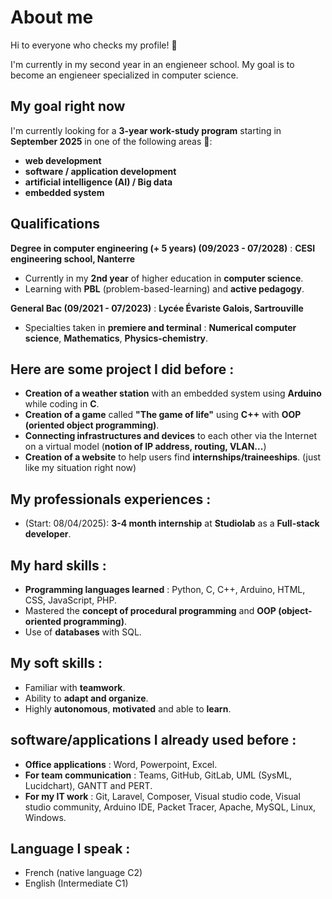 <!---
My social networks 📫:
- mail : mickaelking13@gmail.com
- linkedin : https://www.linkedin.com/in/mickael-king-611161188/
--->
# About me
Hi to everyone who checks my profile! 👋

I'm currently in my second year in an engieneer school. My goal is to become an engieneer specialized in computer science. 

## My goal right now

I'm currently looking for a **3-year work-study program** starting in **September 2025** in one of the following areas 👀: 
- **web development**
- **software / application development**
- **artificial intelligence (AI) / Big data**
- **embedded system**

## Qualifications
**Degree in computer engineering (+ 5 years) (09/2023 - 07/2028)** :
**CESI engineering school, Nanterre**
- Currently in my **2nd year** of higher education in **computer science**.
- Learning with **PBL** (problem-based-learning) and **active pedagogy**.

**General Bac (09/2021 - 07/2023)** :
**Lycée Évariste Galois, Sartrouville**
- Specialties taken in **premiere and terminal** : **Numerical computer science**, **Mathematics**, **Physics-chemistry**.

## Here are some project I did before :
- **Creation of a weather station** with an embedded system using **Arduino** while coding in **C**.
- **Creation of a game** called **"The game of life"**  using **C++** with **OOP (oriented object programming)**.
- **Connecting infrastructures and devices** to each other via the Internet on a virtual model (**notion of IP address, routing, VLAN...**)
- **Creation of a website** to help users find **internships/traineeships**. (just like my situation right now)

## My professionals experiences :
- (Start: 08/04/2025): **3-4 month internship** at **Studiolab** as a **Full-stack developer**.

## My hard skills :
- **Programming languages learned** : Python, C, C++, Arduino, HTML, CSS, JavaScript, PHP.
- Mastered the **concept of procedural programming** and **OOP (object-oriented programming)**.
- Use of **databases** with SQL.

## My soft skills :
- Familiar with **teamwork**.
- Ability to **adapt and organize**.
- Highly **autonomous**, **motivated** and able to **learn**.

## software/applications I already used before :
- **Office applications** : Word, Powerpoint, Excel.
- **For team communication** : Teams, GitHub, GitLab, UML (SysML, Lucidchart), GANTT and PERT.
- **For my IT work** : Git, Laravel, Composer, Visual studio code, Visual studio community, Arduino IDE, Packet Tracer, Apache, MySQL, Linux, Windows.

## Language I speak :
- French (native language C2)
- English (Intermediate C1)

<!---If you're looking for a work-study student, I might be interresed so feel free to contact me (mail at the beginning of my README).--->

<!--
- 🌱 I’m currently learning ...
- 💞️ I’m looking to collaborate on ...
- 📫 How to reach me ...
- 😄 Pronouns: ...
- ⚡ Fun fact: ...
-->

<!---
Micka1310/Micka1310 is a ✨ special ✨ repository because its `README.md` (this file) appears on your GitHub profile.
You can click the Preview link to take a look at your changes.
--->
